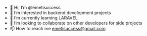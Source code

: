 - 👋 Hi, I’m @emetisuccess
- 👀 I’m interested in backend development projects
- 🌱 I’m currently learning LARAVEL
- 💞️ I’m looking to collaborate on other developers for side projects
- 📫 How to reach me emetisuccess@gmail.com

<!---
emetisuccess/emetisuccess is a ✨ special ✨ repository because its `README.md` (this file) appears on your GitHub profile.
You can click the Preview link to take a look at your changes.
--->
